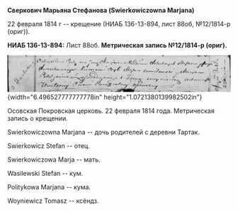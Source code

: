 **Сверкович Марьяна Стефанова (Swierkowiczowna Marjana)**

22 февраля 1814 г -- крещение (НИАБ 136-13-894, лист 88об, №12/1814-р
(ориг)).

**НИАБ 136-13-894:** Лист 88об. **Метрическая запись №12/1814-р
(ориг).**

![](./media/3045b9fc60a3021e0af811dc88d16ae24a61d137.png){width="6.496527777777778in"
height="1.0721380139982502in"}

Осовская Покровская церковь. 22 февраля 1814 года. Метрическая запись о
крещении.

Swierkowiczowna Marjana -- дочь родителей с деревни Тартак.

Swierkowicz Stefan -- отец.

Swierkowiczowa Marja -- мать.

Wasilewski Stefan -- кум.

Politykowa Marjana -- кума.

Woyniewicz Tomasz -- ксёндз.
